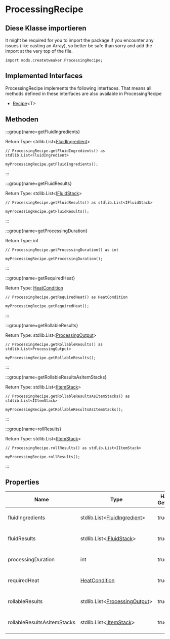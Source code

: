 # ProcessingRecipe

## Diese Klasse importieren

It might be required for you to import the package if you encounter any issues (like casting an Array), so better be safe than sorry and add the import at the very top of the file.
```zenscript
import mods.createtweaker.ProcessingRecipe;
```


## Implemented Interfaces
ProcessingRecipe implements the following interfaces. That means all methods defined in these interfaces are also available in ProcessingRecipe

- [Recipe](/vanilla/api/recipe/type/Recipe)&lt;T&gt;

## Methoden

:::group{name=getFluidIngredients}

Return Type: stdlib.List&lt;[FluidIngredient](/mods/createtweaker/FluidIngredient)&gt;

```zenscript
// ProcessingRecipe.getFluidIngredients() as stdlib.List<FluidIngredient>

myProcessingRecipe.getFluidIngredients();
```

:::

:::group{name=getFluidResults}

Return Type: stdlib.List&lt;[IFluidStack](/forge/api/fluid/IFluidStack)&gt;

```zenscript
// ProcessingRecipe.getFluidResults() as stdlib.List<IFluidStack>

myProcessingRecipe.getFluidResults();
```

:::

:::group{name=getProcessingDuration}

Return Type: int

```zenscript
// ProcessingRecipe.getProcessingDuration() as int

myProcessingRecipe.getProcessingDuration();
```

:::

:::group{name=getRequiredHeat}

Return Type: [HeatCondition](/mods/createtweaker/recipe/HeatCondition)

```zenscript
// ProcessingRecipe.getRequiredHeat() as HeatCondition

myProcessingRecipe.getRequiredHeat();
```

:::

:::group{name=getRollableResults}

Return Type: stdlib.List&lt;[ProcessingOutput](/mods/createtweaker/ProcessingOutput)&gt;

```zenscript
// ProcessingRecipe.getRollableResults() as stdlib.List<ProcessingOutput>

myProcessingRecipe.getRollableResults();
```

:::

:::group{name=getRollableResultsAsItemStacks}

Return Type: stdlib.List&lt;[IItemStack](/vanilla/api/item/IItemStack)&gt;

```zenscript
// ProcessingRecipe.getRollableResultsAsItemStacks() as stdlib.List<IItemStack>

myProcessingRecipe.getRollableResultsAsItemStacks();
```

:::

:::group{name=rollResults}

Return Type: stdlib.List&lt;[IItemStack](/vanilla/api/item/IItemStack)&gt;

```zenscript
// ProcessingRecipe.rollResults() as stdlib.List<IItemStack>

myProcessingRecipe.rollResults();
```

:::


## Properties

| Name                        | Type                                                                                    | Has Getter | Has Setter | Beschreibung            |
| --------------------------- | --------------------------------------------------------------------------------------- | ---------- | ---------- | ----------------------- |
| fluidIngredients            | stdlib.List&lt;[FluidIngredient](/mods/createtweaker/FluidIngredient)&gt;   | true       | false      | No Description Provided |
| fluidResults                | stdlib.List&lt;[IFluidStack](/forge/api/fluid/IFluidStack)&gt;              | true       | false      | No Description Provided |
| processingDuration          | int                                                                                     | true       | false      | No Description Provided |
| requiredHeat                | [HeatCondition](/mods/createtweaker/recipe/HeatCondition)                               | true       | false      | No Description Provided |
| rollableResults             | stdlib.List&lt;[ProcessingOutput](/mods/createtweaker/ProcessingOutput)&gt; | true       | false      | No Description Provided |
| rollableResultsAsItemStacks | stdlib.List&lt;[IItemStack](/vanilla/api/item/IItemStack)&gt;               | true       | false      | No Description Provided |

